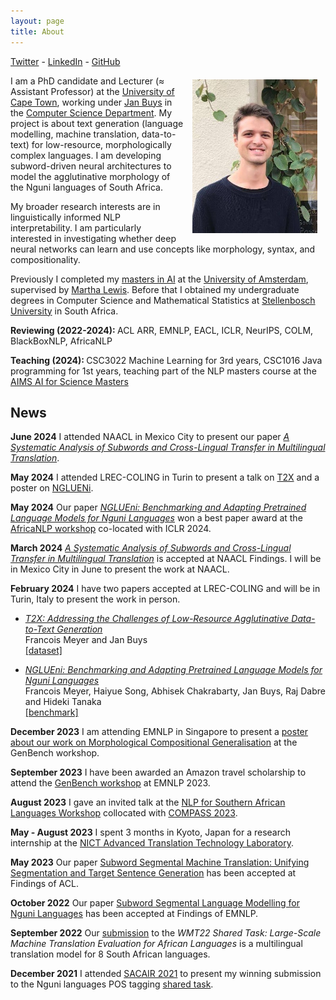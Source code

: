 ```yaml
---
layout: page
title: About
---
```


<a href="https://twitter.com/francoisrmeyer">Twitter</a> - <a href="https://www.linkedin.com/in/francoisrmeyer/">LinkedIn</a> - <a href="https://github.com/francois-meyer">GitHub</a>

<img src="/images/pp.jpg" alt="drawing" width="200" style="float:right; padding: 10pt; padding-top: 5pt"/>

I am a PhD candidate and Lecturer (≈ Assistant Professor) at the [University of Cape Town](https://www.uct.ac.za/), working under [Jan Buys](http://www.janmbuys.com/) in the [Computer Science Department](http://www.sit.uct.ac.za/sit/depts/science). 
My project is about text generation (language modelling, machine translation, data-to-text) for low-resource, morphologically complex languages. I am developing subword-driven neural architectures to model the agglutinative morphology of the Nguni languages of South Africa.

My broader research interests are in linguistically informed NLP interpretability. I am particularly interested in investigating whether deep neural networks can learn and use concepts like morphology, syntax, and compositionality.

Previously I completed my [masters in AI](https://www.uva.nl/en/programmes/masters/artificial-intelligence/study-programme/study-programme.html) at the [University of Amsterdam](https://www.uva.nl/en), supervised by [Martha Lewis](https://marthaflinderslewis.wordpress.com/). Before that
I obtained my undergraduate degrees in Computer Science and Mathematical Statistics at [Stellenbosch University](http://www.cs.sun.ac.za/) in South Africa.



<b> Reviewing (2022-2024): </b> ACL ARR, EMNLP, EACL, ICLR, NeurIPS, COLM, BlackBoxNLP, AfricaNLP

<b> Teaching (2024): </b> CSC3022 Machine Learning for 3rd years, CSC1016 Java programming for 1st years, teaching part of the NLP masters course at the [AIMS AI for Science Masters](https://ai.aims.ac.za/)

<h2>News</h2>

<b>June 2024</b> I attended NAACL in Mexico City to present our paper [*A Systematic Analysis of Subwords and Cross-Lingual Transfer in Multilingual Translation*](https://aclanthology.org/2024.findings-naacl.141.pdf).

<b>May 2024</b> I attended LREC-COLING in Turin to present a talk on [T2X](https://aclanthology.org/2024.lrec-main.1464.pdf) and a poster on [NGLUENi](https://aclanthology.org/2024.lrec-main.1071.pdf).

<b>May 2024</b> Our paper [*NGLUEni: Benchmarking and Adapting Pretrained Language Models for Nguni Languages*](https://aclanthology.org/2024.lrec-main.1071.pdf) won a best paper award at the [AfricaNLP workshop](https://sites.google.com/view/africanlp2024/home) co-located with ICLR 2024.

<b>March 2024</b> [*A Systematic Analysis of Subwords and Cross-Lingual Transfer in Multilingual Translation*](https://aclanthology.org/2024.findings-naacl.141.pdf) is accepted at NAACL Findings. I will be in Mexico City in June to present the work at NAACL.

<b>February 2024</b> I have two papers accepted at LREC-COLING and will be in Turin, Italy to present the work in person.

* 	[*T2X: Addressing the Challenges of Low-Resource Agglutinative Data-to-Text Generation*](https://aclanthology.org/2024.lrec-main.1464.pdf)\
	Francois Meyer and Jan Buys\
	[\[dataset\]](https://github.com/francois-meyer/t2x)

* 	[*NGLUEni: Benchmarking and Adapting Pretrained Language Models for Nguni Languages*](https://aclanthology.org/2024.lrec-main.1071.pdf)\
	Francois Meyer, Haiyue Song, Abhisek Chakrabarty, Jan Buys, Raj Dabre and Hideki Tanaka\
	[\[benchmark\]](https://github.com/francois-meyer/nglueni)

<b>December 2023</b> I am attending EMNLP in Singapore to present a [poster about our work on Morphological Compositional Generalisation](https://drive.google.com/file/d/1TdrAUCG0ZtpABiMriTQ6FPbGOCiE8xjT/view?usp=sharing) at the GenBench workshop.

<b>September 2023</b> I have been awarded an Amazon travel scholarship to attend the [GenBench workshop](https://genbench.org/workshop/) at EMNLP 2023.

<b>August 2023</b> I gave an invited talk at the [NLP for Southern African Languages Workshop](https://sites.google.com/quantumleapafrica.org/nlp-compass) collocated with [COMPASS 2023](https://compass.acm.org/).

<b>May - August 2023</b> I spent 3 months in Kyoto, Japan for a research internship at the [NICT Advanced Translation Technology Laboratory](https://att-astrec.nict.go.jp/en/).

<b>May 2023</b> Our paper [Subword Segmental Machine Translation: Unifying Segmentation and Target Sentence Generation](https://aclanthology.org/2023.findings-acl.175.pdf) has been accepted at Findings of ACL.

<b>October 2022</b> Our paper [Subword Segmental Language Modelling for Nguni Languages](ttps://aclanthology.org/2022.findings-emnlp.494.pdf) has been accepted at Findings of EMNLP. 

<b>September 2022</b> Our [submission](https://aclanthology.org/2022.wmt-1.101.pdf) to the _WMT22 Shared Task: Large-Scale Machine Translation Evaluation for African Languages_ is a multilingual translation model for 8 South African languages.

<b>December 2021</b> I attended [SACAIR 2021](https://2021.sacair.org.za/) to present my winning submission to the Nguni languages POS tagging [shared task](https://upjournals.up.ac.za/index.php/dhasa/article/view/3865/3565). 



